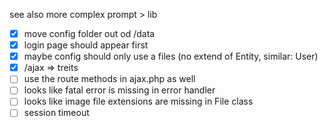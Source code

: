 
see also more complex prompt > lib

- [x] move config folder out od /data
- [x] login page should appear first
- [x] maybe config should only use a files (no extend of Entity, similar: User)
- [x] /ajax => treits
- [ ] use the route methods in ajax.php as well
- [ ] looks like fatal error is missing in error handler
- [ ] looks like image file extensions are missing in File class
- [ ] session timeout
